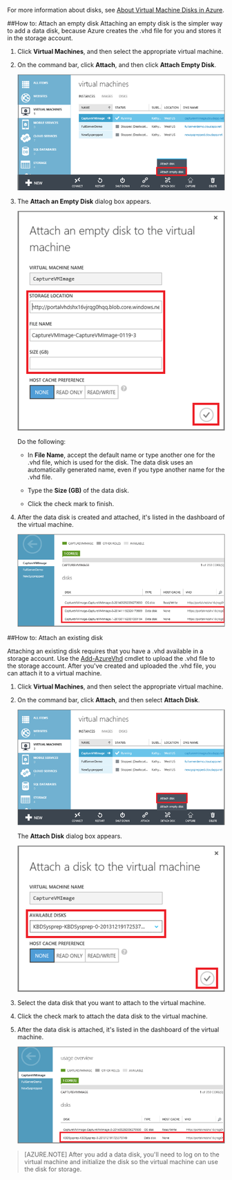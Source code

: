 
For more information about disks, see [About Virtual Machine Disks in Azure](http://go.microsoft.com/fwlink/p/?LinkId=403697).

##<a id="attachempty"></a>How to: Attach an empty disk
Attaching an empty disk is the simpler way to add a data disk, because Azure creates the .vhd file for you and stores it in the storage account.

1. Click **Virtual Machines**, and then select the appropriate virtual machine.

2. On the command bar, click **Attach**, and then click **Attach Empty Disk**.


	![Attach an empty disk](./media/howto-attach-disk-window-linux/AttachEmptyDisk.png)

3.	The **Attach an Empty Disk** dialog box appears.


	![Attach a new empty disk](./media/howto-attach-disk-window-linux/AttachEmptyDetail.png)

 
	Do the following:

	- In **File Name**, accept the default name or type another one for the .vhd file, which is used for the disk. The data disk uses an automatically generated name, even if you type another name for the .vhd file.

	- Type the **Size (GB)** of the data disk. 

	- Click the check mark to finish.

4.	After the data disk is created and attached, it's listed in the dashboard of the virtual machine.

	![Empty data disk successfully attached](./media/howto-attach-disk-window-linux/AttachEmptySuccess.png)

##<a id="attachexisting"></a>How to: Attach an existing disk

Attaching an existing disk requires that you have a .vhd available in a storage account. Use the [Add-AzureVhd](http://go.microsoft.com/FWLink/p/?LinkID=391684) cmdlet to upload the .vhd file to the storage account. After you've created and uploaded the .vhd file, you can attach it to a virtual machine. 

1. Click **Virtual Machines**, and then select the appropriate virtual machine.

2. On the command bar, click **Attach**, and then select **Attach Disk**.


	![Attach data disk](./media/howto-attach-disk-window-linux/AttachExistingDisk.png)

	The **Attach Disk** dialog box appears.



	![Enter data disk details](./media/howto-attach-disk-window-linux/AttachExistingDetail.png)

3. Select the data disk that you want to attach to the virtual machine.

4. Click the check mark to attach the data disk to the virtual machine.
 
5.	After the data disk is attached, it's listed in the dashboard of the virtual machine.


	![Data disk successfully attached](./media/howto-attach-disk-window-linux/AttachExistingSuccess.png)

> [AZURE.NOTE] 
> After you add a data disk, you'll need to log on to the virtual machine and initialize the disk so the virtual machine can use the disk for storage.



